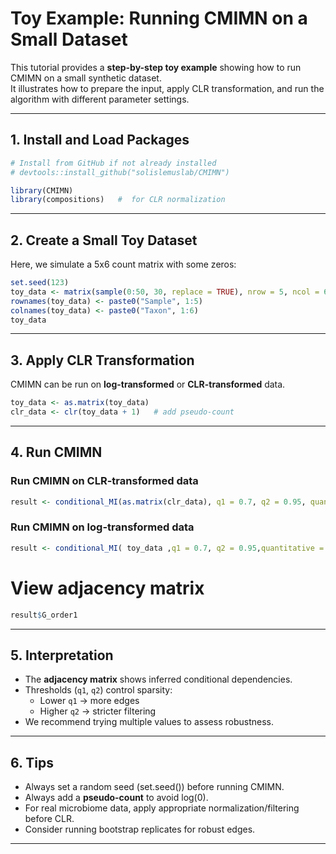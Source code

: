 # Toy Example: Running CMIMN on a Small Dataset

This tutorial provides a **step-by-step toy example** showing how to run CMIMN on a small synthetic dataset.  
It illustrates how to prepare the input, apply CLR transformation, and run the algorithm with different parameter settings.

---

## 1. Install and Load Packages

```R
# Install from GitHub if not already installed
# devtools::install_github("solislemuslab/CMIMN")

library(CMIMN)
library(compositions)   #  for CLR normalization
```

---

## 2. Create a Small Toy Dataset

Here, we simulate a 5x6 count matrix with some zeros:

```R
set.seed(123)
toy_data <- matrix(sample(0:50, 30, replace = TRUE), nrow = 5, ncol = 6)
rownames(toy_data) <- paste0("Sample", 1:5)
colnames(toy_data) <- paste0("Taxon", 1:6)
toy_data
```

---

## 3. Apply CLR Transformation

CMIMN can be run on **log-transformed** or **CLR-transformed** data.  

```R
toy_data <- as.matrix(toy_data)
clr_data <- clr(toy_data + 1)   # add pseudo-count
```


---

## 4. Run CMIMN
### Run CMIMN  on  **CLR-transformed** data

```R
result <- conditional_MI(as.matrix(clr_data), q1 = 0.7, q2 = 0.95, quantitative = FALSE)
```

### Run CMIMN  on  **log-transformed** data
```R
result <- conditional_MI( toy_data ,q1 = 0.7, q2 = 0.95,quantitative = TRUE)
```

# View adjacency matrix
```R
result$G_order1
```

---

## 5. Interpretation

- The **adjacency matrix** shows inferred conditional dependencies.  
- Thresholds (`q1`, `q2`) control sparsity:
  - Lower `q1` → more edges
  - Higher `q2` → stricter filtering  
- We recommend trying multiple values to assess robustness.

---

## 6. Tips
- Always set a random seed (set.seed()) before running CMIMN.
- Always add a **pseudo-count** to avoid log(0).  
- For real microbiome data, apply appropriate normalization/filtering before CLR.  
- Consider running bootstrap replicates for robust edges.
---


